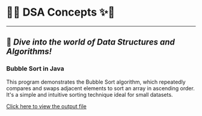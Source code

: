 # 🌟✨ **DSA Concepts** ✨🌟
---
🧠 *Dive into the world of Data Structures and Algorithms!*
---

### Bubble Sort in Java

This program demonstrates the Bubble Sort algorithm, which repeatedly compares and swaps adjacent elements to sort an array in ascending order. It's a simple and intuitive sorting technique ideal for small datasets.

[Click here to view the output file](bubble_sort.java)
